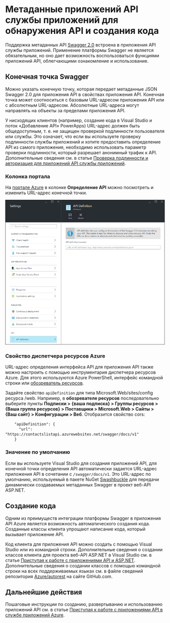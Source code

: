 <properties
	pageTitle="Метаданные приложений API службы приложений для обнаружения API и создания кода | Microsoft Azure"
	description="Узнайте, как приложения API в службе приложений Azure используют метаданные Swagger для упрощения обнаружения API и создания кода."
	services="app-service\api"
	documentationCenter=".net"
	authors="tdykstra"
	manager="wpickett"
	editor=""/>

<tags
	ms.service="app-service-api"
	ms.workload="na"
	ms.tgt_pltfrm="na"
	ms.devlang="na"
	ms.topic="get-started-article"
	ms.date="11/25/2015"
	ms.author="tdykstra"/>

# Метаданные приложений API службы приложений для обнаружения API и создания кода 

Поддержка метаданных API [Swagger 2.0](http://swagger.io/) встроена в приложения API службы приложений. Применение платформы Swagger не является обязательным, но оно дает возможность воспользоваться функциями приложений API, облегчающими ознакомление и использование.

## Конечная точка Swagger

Можно указать конечную точку, которая передает метаданные JSON Swagger 2.0 для приложения API в свойствах приложения API. Конечная точка может соотноситься с базовым URL-адресом приложения API или с абсолютным URL-адресом. Абсолютные URL-адреса могут направлять на объекты за пределами приложения API.

У нисходящих клиентов (например, создание кода в Visual Studio и поток «Добавление API» PowerApps) URL-адрес должен быть общедоступным, т. е. не защищен проверкой подлинности пользователя или службы. Это означает, что если вы используете проверку подлинности службы приложений и хотите предоставить определение API из самого приложения, необходимо использовать параметр проверки подлинности, который разрешает анонимный трафик к API. Дополнительные сведения см. в статье [Проверка подлинности и авторизация для приложений API службы приложений](app-service-api-authentication.md).

### Колонка портала

На [портале Azure](https://portal.azure.com/) в колонке **Определение API** можно посмотреть и изменить URL-адрес конечной точки.

![](./media/app-service-api-metadata/apidefblade.png)

### Свойство диспетчера ресурсов Azure

URL-адрес определения интерфейса API для приложения API также можно настроить с помощью инструментария диспетчера ресурсов Azure. Для этого используются Azure PowerShell, интерфейс командной строки или [обозреватель ресурсов](https://resources.azure.com/).

Задайте свойство `apiDefinition` для типа Microsoft.Web/sites/config ресурса <site name>/web. Например, в **обозревателе ресурсов** последовательно выберите пункты **Подписки > {ваша подписка} > Группы ресурсов > {Ваша группа ресурсов} > Поставщики > Microsoft.Web > Сайты > {Ваш сайт} > Конфигурации > Веб**. Отобразится свойство cors:

		"apiDefinition": {
		  "url": "https://contactslistapi.azurewebsites.net/swagger/docs/v1"
		}

### Значение по умолчанию

Если вы используете Visual Studio для создания приложений API, для конечной точки определения API автоматически задается URL-адрес приложения API в сочетании с `/swagger/docs/v1`. Это URL-адрес по умолчанию, используемый в пакете NuGet [Swashbuckle](https://www.nuget.org/packages/Swashbuckle) для передачи динамически создаваемых метаданных Swagger в проект веб-API ASP.NET.

## Создание кода

Одним из преимуществ интеграции платформы Swagger в приложения API Azure является возможность автоматического создания кода. Созданные классы клиента упрощают написание кода, который вызывает приложение API.

Код клиента для приложения API можно создать с помощью Visual Studio или из командной строки. Дополнительные сведения о создании классов клиента для проекта веб-API ASP.NET в Visual Studio см. в статье [Приступая к работе с приложениями API и ASP.NET](app-service-api-dotnet-get-started.md#codegen). Дополнительные сведения о создании классов с помощью командной строки на всех поддерживаемых языках см. в файле сведений репозитория [Azure/autorest](https://github.com/azure/autorest) на сайте GitHub.com.
 
## Дальнейшие действия

Пошаговые инструкции по созданию, развертыванию и использованию приложений API см. в статье [Приступая к работе с приложениями API в службе приложений Azure](app-service-api-dotnet-get-started.md).

<!---HONumber=AcomDC_1210_2015-->